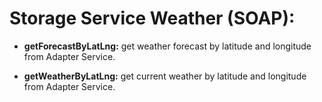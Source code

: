 # Storage Service Weather (SOAP):

*	**getForecastByLatLng:** get weather forecast by latitude and longitude from Adapter Service.

*	**getWeatherByLatLng:** get current weather by latitude and longitude from Adapter Service.
